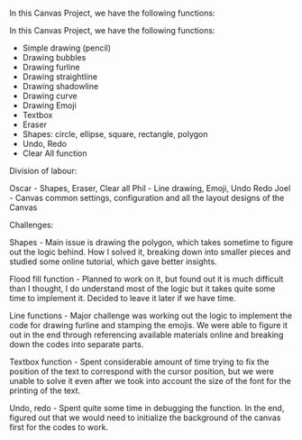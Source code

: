 In this Canvas Project, we have the following functions:

In this Canvas Project, we have the following functions:

- Simple drawing (pencil)
- Drawing bubbles
- Drawing furline
- Drawing straightline
- Drawing shadowline
- Drawing curve
- Drawing Emoji
- Textbox
- Eraser
- Shapes: circle, ellipse, square, rectangle, polygon
- Undo, Redo
- Clear All function

Division of labour:

Oscar - Shapes, Eraser, Clear all
Phil - Line drawing, Emoji, Undo Redo
Joel - Canvas common settings, configuration and all the layout designs of the Canvas

Challenges:

Shapes - Main issue is drawing the polygon, which takes sometime to figure out the logic behind. How I solved it, breaking down into smaller pieces and studied some online tutorial, which gave better insights.

Flood fill function - Planned to work on it, but found out it is much difficult than I thought, I do understand most of the logic but it takes quite some time to implement it. Decided to leave it later if we have time.

Line functions - Major challenge was working out the logic to implement the code for drawing furline and stamping the emojis. We were able to figure it out in the end through referencing available materials online and breaking down the codes into separate parts.

Textbox function - Spent considerable amount of time trying to fix the position of the text to correspond with the cursor position, but we were unable to solve it even after we took into account the size of the font for the printing of the text.

Undo, redo - Spent quite some time in debugging the function. In the end, figured out that we would need to initialize the background of the canvas first for the codes to work.
